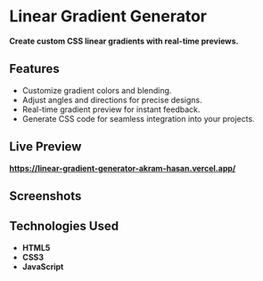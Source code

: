 # **Linear Gradient Generator**

**Create custom CSS linear gradients with real-time previews.**

## **Features**
- Customize gradient colors and blending.
- Adjust angles and directions for precise designs.
- Real-time gradient preview for instant feedback.
- Generate CSS code for seamless integration into your projects.

## **Live Preview**
**https://linear-gradient-generator-akram-hasan.vercel.app/**

## **Screenshots**

## **Technologies Used**
- **HTML5**  
- **CSS3**  
- **JavaScript**

